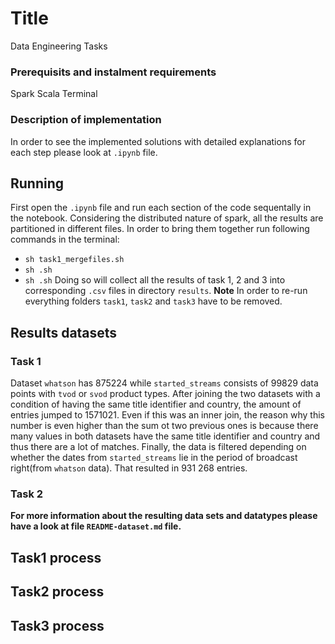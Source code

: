 # Title
Data Engineering Tasks
### Prerequisits and instalment requirements
Spark 
Scala
Terminal
### Description of implementation
In order to see the implemented solutions with detailed explanations for each step please look at `.ipynb` file.
## Running
First open the `.ipynb` file and run each section of the code sequentally in the notebook.
Considering the distributed nature of spark, all the results are partitioned in different files. In order to bring them together run following commands in the terminal:
* `sh task1_mergefiles.sh` 
* `sh .sh`  
* `sh .sh`
Doing so will collect all the results of task 1, 2 and 3 into corresponding `.csv` files in directory `results`.
**Note** In order to re-run everything folders `task1`, `task2` and `task3` have to be removed. 
## Results datasets
### Task 1
Dataset `whatson` has 875224 while `started_streams` consists of 99829 data points with `tvod` or `svod` product types.
After joining the two datasets with a condition of having the same title identifier and country, the amount of entries jumped to 1571021. Even if this was an inner join, the reason why this number is even higher than the sum ot two previous ones is because there many values in both datasets have the same title identifier and country and thus there are a lot of matches.
Finally, the data is filtered depending on whether the dates from `started_streams` lie in the period of broadcast right(from `whatson` data). That resulted in 931 268 entries.
### Task 2
**For more information about the resulting data sets and datatypes please have a look at file `README-dataset.md` file.**
## Task1 process
## Task2 process
## Task3 process
